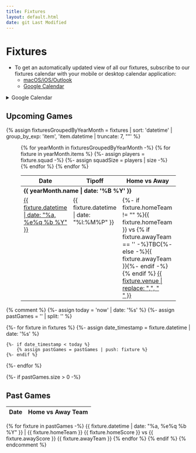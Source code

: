 ```yaml
---
title: Fixtures
layout: default.html
date: git Last Modified
---
```


# Fixtures

* To get an automatically updated view of all our fixtures, subscribe to our fixtures calendar with your mobile or desktop calendar application:
	* [macOS/iOS/Outlook](webcal://calendar.google.com/calendar/ical/ravensbasketballuk%40gmail.com/public/basic.ics)
	* [Google Calendar](https://calendar.google.com/calendar/?cid=https://calendar.google.com/calendar/ical/ravensbasketballuk%40gmail.com/public/basic.ics)

<details>
	<summary>Google Calendar</summary>
	<iframe src="https://calendar.google.com/calendar/embed?src=ravensbasketballuk%40gmail.com&ctz=Europe%2FLondon" style="border: 0" width="800" height="600" frameborder="0" scrolling="no"></iframe>
</details>

## Upcoming Games

{% assign fixturesGroupedByYearMonth = fixtures | sort: 'datetime' | group_by_exp: 'item', 'item.datetime | truncate: 7, ""' %}

<figure>
	<table>
		<thead>
			<tr>
				<th>Date</th>
				<th>Tipoff</th>
				<th>Home vs Away</th>
				<!-- <th>Squad</th> -->
			</tr>
		</thead>
		<tbody>
			{% for yearMonth in fixturesGroupedByYearMonth -%}
				<tr><td colspan="3"><b>{{ yearMonth.name | date: '%B %Y' }}</b></td></tr>
				{% for fixture in yearMonth.items %}
					{%- assign players = fixture.squad -%}
					{%- assign squadSize = players | size -%}
					<tr id="{{ fixture.datetime }}">
						<td style="vertical-align: top;">
							<a href="#{{ fixture.datetime }}">{{ fixture.datetime | date: "%a, %e%q %b %Y" }}</a>
						</td>
						<td style="vertical-align: top;">{{ fixture.datetime | date: "%l:%M%P" }}</td>
						<td style="vertical-align: top;">
							{%- if fixture.homeTeam != "" %}{{ fixture.homeTeam }} vs {% if fixture.awayTeam == '' -%}TBC{%- else -%}{{ fixture.awayTeam }}{%- endif -%}<br>{% endif %}
							<a href="{{ fixture.mapLink }}" target="_blank">{{ fixture.venue | replace: ",", "<br>" }}</a>
						</td>
						<!-- <td>
							{%- if squadSize > 0 %}
								<details>
									<summary>Players ({{ players | size }})</summary>
									<ul>
										{%- for player in players -%}
											<li>{{ player.kit }} - {{ player.givenName }}, {{ player.familyName | first }}</li>
										{% endfor %}
									</ul>
								</details>
							{% endif %}
						</td> -->
					</tr>
				{% endfor %}
			{% endfor %}
		</tbody>
	</table>
</figure>

{% comment %}
{%- assign today = 'now' | date: '%s' %}
{%- assign pastGames = '' | split: '' %}

{%- for fixture in fixtures %}
	{%- assign date_timestamp = fixture.datetime | date: '%s' %}

	{%- if date_timestamp < today %}
		{% assign pastGames = pastGames | push: fixture %}
	{%- endif %}
{%- endfor %}

{%- if pastGames.size > 0 -%}
## Past Games
Date | Home vs Away Team
-- | --
{% for fixture in pastGames -%}
{{ fixture.datetime | date: "%a, %e%q %b %Y" }} | {{ fixture.homeTeam }} {{ fixture.homeScore }} vs {{ fixture.awayScore }} {{ fixture.awayTeam }}
{% endfor %}
{% endif %}
{% endcomment %}
